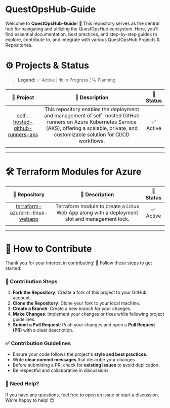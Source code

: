 # QuestOpsHub-Guide

Welcome to **QuestOpsHub-Guide**! 🚀 This repository serves as the central hub for navigating and utilizing the QuestOpsHub ecosystem. Here, you'll find essential documentation, best practices, and step-by-step guides to explore, contribute to, and integrate with various QuestOpsHub Projects & Repositories.

# ⚙️ Projects & Status

> **Legend:** ✅ Active | 🛠️ In Progress | 🔍 Planning

|                                         🔹 **Project**                                          |                                                                                         📜 **Description**                                                                                          | 🚀 **Status** |
|:-----------------------------------------------------------------------------------------------:|:---------------------------------------------------------------------------------------------------------------------------------------------------------------------------------------------------:|:-------------:|
| [self-hosted-github-runners-aks](https://github.com/QuestOpsHub/self-hosted-github-runners-aks) | This repository enables the deployment and management of self-hosted GitHub runners on Azure Kubernetes Service (AKS), offering a scalable, private, and customizable solution for CI/CD workflows. |   ✅ Active   |
|                                                                                                 |                                                                                                                                                                                                     |               |

--- 
# 🛠️ Terraform Modules for Azure

|                                        🔹 **Repository**                                        |                                      📜 **Description**                                      | 🚀 **Status** |
|:-----------------------------------------------------------------------------------------------:|:--------------------------------------------------------------------------------------------:|:-------------:|
| [terraform-azurerm-linux-webapp](https://github.com/QuestOpsHub/terraform-azurerm-linux-webapp) | Terraform module to create a Linux Web App along with a deployment slot and management lock. |   ✅ Active   |
|                                                                                                 |                                                                                              |               |

---
# 🤝 How to Contribute

Thank you for your interest in contributing! 🚀 Follow these steps to get started:

### 📝 Contribution Steps

1. **Fork the Repository**: Create a fork of this project to your GitHub account.
2. **Clone the Repository**: Clone your fork to your local machine.
3. **Create a Branch**: Create a new branch for your changes.
4. **Make Changes**: Implement your changes or fixes while following project guidelines.
5. **Submit a Pull Request**: Push your changes and open a **Pull Request (PR)** with a clear description.

### ✅ Contribution Guidelines

- Ensure your code follows the project's **style and best practices**.
- Write **clear commit messages** that describe your changes.
- Before submitting a PR, check for **existing issues** to avoid duplication.
- Be respectful and collaborative in discussions.

### 📢 Need Help?

If you have any questions, feel free to open an issue or start a discussion. We're happy to help! 😊
